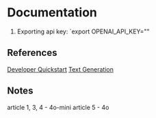 # Documentation

1. Exporting api key: `export OPENAI_API_KEY="<api-key>"

## References
[Developer Quickstart](https://platform.openai.com/docs/quickstart)
[Text Generation](https://platform.openai.com/docs/guides/text-generation)


## Notes
article 1, 3, 4 - 4o-mini
article 5 - 4o